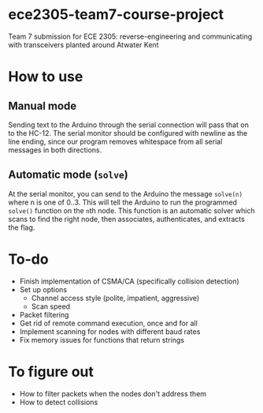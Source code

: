 # ece2305-team7-course-project
Team 7 submission for ECE 2305: reverse-engineering and communicating with transceivers planted around Atwater Kent

# How to use
## Manual mode
Sending text to the Arduino through the serial connection will pass that on to the HC-12. The serial monitor should be configured with newline as the line ending, since our program removes whitespace from all serial messages in both directions.
## Automatic mode (`solve`)
At the serial monitor, you can send to the Arduino the message `solve(n)` where n is one of 0..3. This will tell the Arduino to run the programmed `solve()` function on the `n`th node. This function is an automatic solver which scans to find the right node, then associates, authenticates, and extracts the flag.

# To-do
- Finish implementation of CSMA/CA (specifically collision detection)
- Set up options
    - Channel access style (polite, impatient, aggressive)
    - Scan speed
- Packet filtering
- Get rid of remote command execution, once and for all
- Implement scanning for nodes with different baud rates
- Fix memory issues for functions that return strings

# To figure out
- How to filter packets when the nodes don't address them
- How to detect collisions
